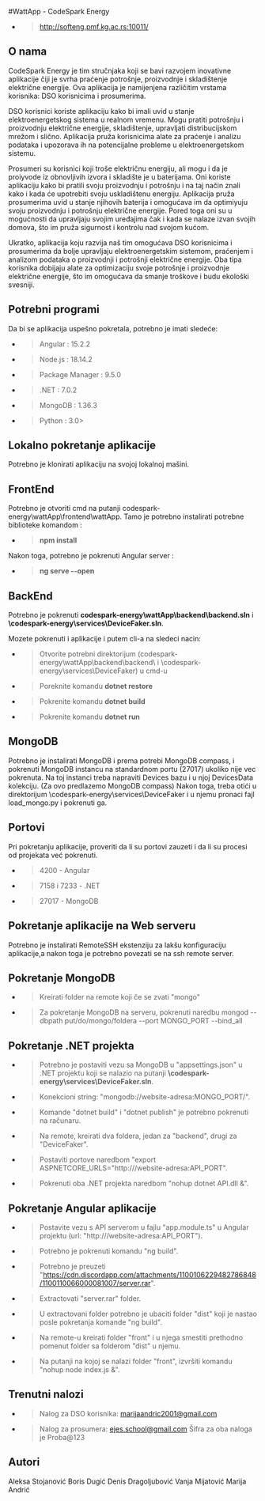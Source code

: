 #WattApp - CodeSpark Energy
- > http://softeng.pmf.kg.ac.rs:10011/

## O nama
CodeSpark Energy je tim stručnjaka koji se bavi razvojem inovativne aplikacije čiji je svrha praćenje potrošnje, proizvodnje i skladištenje električne energije. Ova aplikacija je namijenjena različitim vrstama korisnika: DSO korisnicima i prosumerima.

DSO korisnici koriste aplikaciju kako bi imali uvid u stanje elektroenergetskog sistema u realnom vremenu. Mogu pratiti potrošnju i proizvodnju električne energije, skladištenje, upravljati distribucijskom mrežom i slično. Aplikacija pruža korisnicima alate za praćenje i analizu podataka i upozorava ih na potencijalne probleme u elektroenergetskom sistemu.

Prosumeri su korisnici koji troše električnu energiju, ali mogu i da je proiyvode iz obnovljivih izvora i skladište je u baterijama. Oni koriste aplikaciju kako bi pratili svoju proizvodnju i potrošnju i na taj način znali kako i kada će upotrebiti svoju uskladištenu energiju. Aplikacija pruža prosumerima uvid u stanje njihovih baterija i omogućava im da optimiyuju svoju proizvodnju i potrošnju električne energije. Pored toga oni su u mogućnosti da upravljaju svojim uređajima čak i kada se nalaze izvan svojih domova, što im pruža sigurnost i kontrolu nad svojom kućom.

Ukratko, aplikacija koju razvija naš tim omogućava DSO korisnicima i prosumerima da bolje upravljaju elektroenergetskim sistemom, praćenjem i analizom podataka o proizvodnji i potrošnji električne energije. Oba tipa korisnika dobijaju alate za optimizaciju svoje potrošnje i proizvodnje električne energije, što im omogućava da smanje troškove i budu ekološki svesniji.

## Potrebni programi
Da bi se aplikacija uspešno pokretala, potrebno je imati sledeće:
- > Angular : 15.2.2
- > Node.js : 18.14.2
- > Package Manager : 9.5.0
- > .NET : 7.0.2
- > MongoDB : 1.36.3
- > Python : 3.0>

## Lokalno pokretanje aplikacije
Potrebno je klonirati aplikaciju na svojoj lokalnoj mašini.

## FrontEnd
Potrebno je otvoriti cmd na putanji codespark-energy\wattApp\frontend\wattApp.
Tamo je potrebno instalirati potrebne biblioteke komandom :
- > **npm install**

Nakon toga, potrebno je pokrenuti Angular server :
- > **ng serve --open**

## BackEnd
Potrebno je pokrenuti **codespark-energy\wattApp\backend\backend.sln** i **\codespark-energy\services\DeviceFaker.sln**.

Mozete pokrenuti i aplikacije i putem cli-a na sledeci nacin:
- > Otvorite potrebni direktorijum (codespark-energy\wattApp\backend\backend\ i \codespark-energy\services\DeviceFaker\) u cmd-u
- > Poreknite komandu **dotnet restore**
- > Pokrenite komandu **dotnet build**
- > Pokrenite komandu **dotnet run**

## MongoDB
Potrebno je instalirati MongoDB i prema potrebi MongoDB compass, i pokrenuti MongoDB instancu na standardnom portu (27017) ukoliko nije vec pokrenuta. Na toj instanci treba napraviti Devices bazu i u njoj DevicesData kolekciju. (Za ovo predlazemo MongoDB compass)
Nakon toga, treba otići u direktorijum \codespark-energy\services\DeviceFaker i u njemu pronaci fajl load_mongo.py i pokrenuti ga.

## Portovi
Pri pokretanju aplikacije, proveriti da li su portovi zauzeti i da li su procesi od projekata već pokrenuti.
- > 4200 - Angular
- > 7158 i 7233 -  .NET
- > 27017 - MongoDB


## Pokretanje aplikacije na Web serveru
Potrebno je instalirati RemoteSSH ekstenziju za lakšu konfiguraciju aplikacije,a nakon toga je potrebno povezati se na ssh remote server.

## Pokretanje MongoDB
- > Kreirati folder na remote koji če se zvati "mongo"
- > Za pokretanje MongoDB na serveru, pokrenuti naredbu mongod --dbpath put/do/mongo/foldera --port MONGO_PORT --bind_all

## Pokretanje .NET projekta
- > Potrebno je postaviti vezu sa MongoDB u "appsettings.json" u .NET projektu koji se nalazio na putanji **\codespark-energy\services\DeviceFaker.sln**.
- > Konekcioni string: "mongodb://website-adresa:MONGO_PORT/".
- > Komande "dotnet build" i "dotnet publish" je potrebno pokrenuti na računaru.
- > Na remote, kreirati dva foldera, jedan za "backend", drugi za "DeviceFaker".
- > Postaviti portove naredbom "export ASPNETCORE_URLS="http:///website-adresa:API_PORT".
- > Pokrenuti oba .NET projekta naredbom "nohup dotnet API.dll &".


## Pokretanje Angular aplikacije
- > Postavite vezu s API serverom u fajlu "app.module.ts" u Angular projektu (url: "http:///website-adresa:API_PORT").
- > Potrebno je pokrenuti komandu "ng build".
- > Potrebno je preuzeti "https://cdn.discordapp.com/attachments/1100106229482786848/1100110066000081007/server.rar".
- > Extractovati "server.rar" folder.
- > U extractovani folder potrebno je ubaciti folder "dist" koji je nastao posle pokretanja komande "ng build".
- > Na remote-u kreirati folder "front" i u njega smestiti prethodno pomenut folder sa folderom "dist" u njemu.
- > Na putanji na kojoj se nalazi folder "front", izvršiti komandu "nohup node index.js &".

## Trenutni nalozi
- > Nalog za DSO korisnika: marijaandric2001@gmail.com
- > Nalog za prosumera: ejes.school@gmail.com
Šifra za oba naloga je Proba@123

## Autori
Aleksa Stojanović
Boris Dugić
Denis Dragoljubović
Vanja Mijatović
Marija Andrić